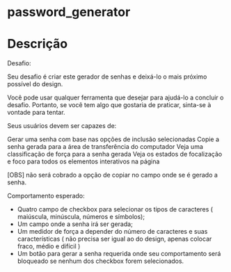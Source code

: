 # password_generator
# Descrição

Desafio:

Seu desafio é criar este gerador de senhas e deixá-lo o mais próximo possível do design.

Você pode usar qualquer ferramenta que desejar para ajudá-lo a concluir o desafio. Portanto, se você tem algo que gostaria de praticar, sinta-se à vontade para tentar.

Seus usuários devem ser capazes de:

Gerar uma senha com base nas opções de inclusão selecionadas
Copie a senha gerada para a área de transferência do computador
Veja uma classificação de força para a senha gerada
Veja os estados de focalização e foco para todos os elementos interativos na página

[OBS] não será cobrado a opção de copiar no campo onde se é gerado a senha.

Comportamento esperado:

- Quatro campo de checkbox para selecionar os tipos de caracteres ( maiúscula, minúscula, números e símbolos);
- Um campo onde a senha irá ser gerada;
- Um medidor de força a depender do número de caracteres e suas características ( não precisa ser igual ao do design, apenas colocar fraco, médio e difícil )
- Um botão para gerar a senha requerida onde seu comportamento será bloqueado se nenhum dos checkbox forem selecionados.
